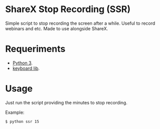 # ShareX Stop Recording (SSR)
Simple script to stop recording the screen after a while. Useful to record webinars and etc.
Made to use alongside ShareX.

# Requeriments
- [Python 3](https://www.python.org/downloads/).
- [keyboard lib](https://pypi.org/project/keyboard/).

# Usage
Just run the script providing the minutes to stop recording.

Example:

`$ python ssr 15`
